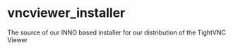 # vncviewer_installer
The source of our INNO based installer for our distribution of the TightVNC Viewer
